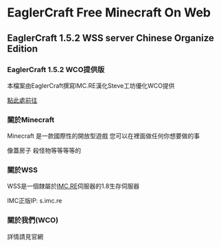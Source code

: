 <!DOCTYPE html>
<html>
<head>
    <h1>
        EaglerCraft Free Minecraft On Web
    </h1>
</head>
<body>
    <h2>
        EaglerCraft 1.5.2 WSS server Chinese Organize Edition
    </h2>
    <h3>
        EaglerCraft 1.5.2 WCO提供版
    </h3>
    <p>
        本檔案由EaglerCraft撰寫IMC.RE漢化Steve工坊優化WCO提供
    </p>
    <a href="https://tmjh1111638.github.io/eaglercraft-wco-edition-files/">點此處前往</a>
    <h3>
        關於Minecraft
    </h3>
    <p>
        Minecraft 是一款國際性的開放型遊戲 您可以在裡面做任何你想要做的事
    </p>
    <p>
        像蓋房子 殺怪物等等等等的
    </p>
    <h3>
        關於WSS
    </h3>
    <p>
        WSS是一個隸屬於<a href="https://imc.re">IMC.RE</a>伺服器的1.8生存伺服器
    </p>
    <p>
        IMC正版IP: s.imc.re
    </p>
    <h3>
        關於我們(WCO)
    </h3>
    <p>
        詳情請見官網
    </p>
    
</body>
</html>
